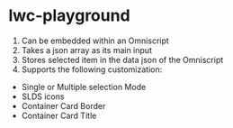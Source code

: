 # lwc-playground

1. Can be embedded within an Omniscript
2. Takes a json array as its main input
3. Stores selected item in the data json of the Omniscript
4. Supports the following customization:
  + Single or Multiple selection Mode
  + SLDS icons
  + Container Card Border
  + Container Card Title

